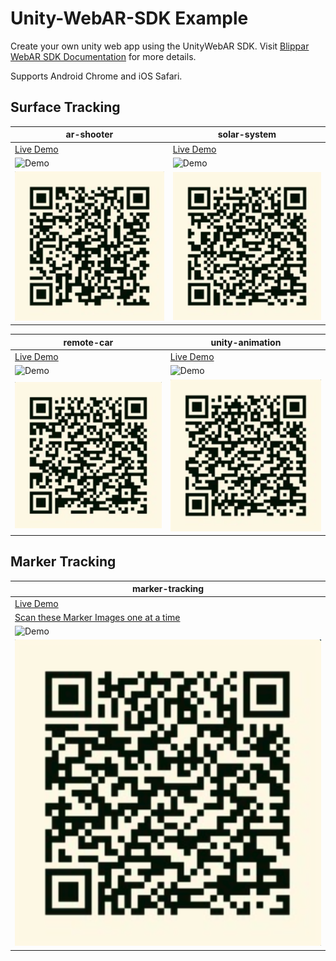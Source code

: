 # Unity-WebAR-SDK Example

Create your own unity web app using the UnityWebAR SDK. Visit [Blippar WebAR SDK Documentation](https://support.blippar.com/hc/en-us/categories/4407844755347-Blippar-WebAR-SDK-Documentation-) for more details.

Supports Android Chrome and iOS Safari.

## Surface Tracking

| ar-shooter  | solar-system | 
| ------------- | ------------- |
| [Live Demo][ar_shooter-demo-url]  | [Live Demo][solar_system-demo-url]  | 
|![Demo][ar_shooter-demo-gif]  | ![Demo][solar_system-demo-gif]  | 
|![QR Code][ar_shooter-demo-qrcode]  | ![QR Code][solar_system-demo-qrcode]  | 

[ar_shooter-demo-url]: https://unity-webar-sdk.blippar.com/unity-webarsdk-example/v1.5.0/surface-tracking/WebAR-AR-Shooter/index.html "Live Demo"
[ar_shooter-demo-gif]: https://github.com/blippar/unity-webarsdk-example/blob/main/Assets/videos/AR-Shooter.gif "AR-Shooter"
[ar_shooter-demo-qrcode]: https://github.com/blippar/unity-webarsdk-example/blob/main/Assets/images/ar-shooter.png "QR Code"

[solar_system-demo-url]: https://unity-webar-sdk.blippar.com/unity-webarsdk-example/v1.5.0/surface-tracking/WebAR-SolarSyatem/index.html "Live Demo"
[solar_system-demo-gif]: https://github.com/blippar/unity-webarsdk-example/blob/main/Assets/videos/SolarSystem.gif "solar system"
[solar_system-demo-qrcode]: https://github.com/blippar/unity-webarsdk-example/blob/main/Assets/images/solar-system.png "QR Code"

| remote-car  | unity-animation |
| ------------- |------------- |
| [Live Demo][remote-car-demo-url]  |[Live Demo][ar_animation-demo-url]  |
|![Demo][remote-car-demo-gif]  | ![Demo][ar_animation-demo-gif]  |
|![QR Code][remote-car-demo-qrcode]  | ![QR Code][ar_animation-demo-qrcode]  |

[remote-car-demo-url]: https://unity-webar-sdk.blippar.com/unity-webarsdk-example/v1.5.0/surface-tracking/WebAR-remotecar/index.html "Live Demo"
[remote-car-demo-gif]: https://github.com/blippar/unity-webarsdk-example/blob/main/Assets/videos/RemoteCar.gif "Remote Car"
[remote-car-demo-qrcode]: https://github.com/blippar/unity-webarsdk-example/blob/main/Assets/images/RemoteCar.png "QR Code"

[ar_animation-demo-url]: https://unity-webar-sdk.blippar.com/unity-webarsdk-example/v1.5.0/surface-tracking/WebAR-BlipparAnimation/index.html "Live Demo"
[ar_animation-demo-gif]: https://github.com/blippar/unity-webarsdk-example/blob/main/Assets/videos/ARAnimation.gif "ar animation"
[ar_animation-demo-qrcode]: https://github.com/blippar/unity-webarsdk-example/blob/main/Assets/images/ar-animation.png "QR Code"

## Marker Tracking

| marker-tracking  |
| ------------- |
| [Live Demo][marker-tracking-demo-url] |
| [Scan these Marker Images one at a time][bjs-marker-tracking-scan-images]  |
|![Demo][marker-tracking-demo-gif]  |
|![QR Code][marker-tracking-qrcode]  |

[marker-tracking-demo-url]: https://unity-webar-sdk.blippar.com/unity-webarsdk-example/v1.5.0/marker-tracking/WebAR-BlipparMarker/index.html "Live Demo"
[marker-tracking-demo-gif]: https://github.com/blippar/unity-webarsdk-example/blob/main/Assets/videos/marker-tracking.gif "Marker Tracking"
[marker-tracking-qrcode]: https://github.com/blippar/unity-webarsdk-example/blob/main/Assets/images/marker-tracking.png "QR Code"

[bjs-marker-tracking-scan-images]: https://github.com/blippar/webar-sdk-example/raw/main/aframe/marker-tracking/markers/
